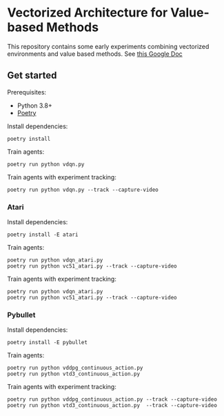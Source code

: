 # Vectorized Architecture for Value-based Methods

This repository contains some early experiments combining vectorized environments and value based methods. See [this Google Doc](https://docs.google.com/document/d/1hdRAXtqNunmcyvULkCnDOg56UfnOFYq2KqX9lSRVfyM/edit?usp=sharing)


## Get started

Prerequisites:
* Python 3.8+
* [Poetry](https://python-poetry.org)

Install dependencies:
```
poetry install
```

Train agents:
```
poetry run python vdqn.py
```

Train agents with experiment tracking:
```
poetry run python vdqn.py --track --capture-video
```

### Atari
Install dependencies:
```
poetry install -E atari
```
Train agents:
```
poetry run python vdqn_atari.py
poetry run python vc51_atari.py --track --capture-video
```
Train agents with experiment tracking:
```
poetry run python vdqn_atari.py
poetry run python vc51_atari.py --track --capture-video
```


### Pybullet
Install dependencies:
```
poetry install -E pybullet
```
Train agents:
```
poetry run python vddpg_continuous_action.py
poetry run python vtd3_continuous_action.py
```
Train agents with experiment tracking:
```
poetry run python vddpg_continuous_action.py --track --capture-video
poetry run python vtd3_continuous_action.py  --track --capture-video
```
